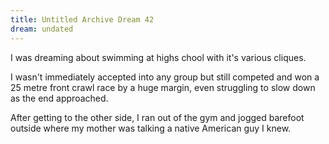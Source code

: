 ```yaml
---
title: Untitled Archive Dream 42
dream: undated
---
```


I was dreaming about swimming at highs chool with it's various cliques.

I wasn't immediately accepted into any group but still competed and won a 25 metre front crawl race by a huge margin, even struggling to slow down as the end approached.

After getting to the other side, I ran out of the gym and jogged barefoot outside where my mother was talking a native American guy I knew.
